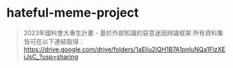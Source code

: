 # hateful-meme-project
> 2023年國科會大專生計畫 - 基於外部知識的惡意迷因辨識框架
所有資料集皆可在以下連結取得：https://drive.google.com/drive/folders/1aEliu2iQH1B7A1pnluNQa1FlzXEjJsC_?usp=sharing
